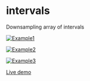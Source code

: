 # intervals
Downsampling array of intervals

<a href="https://https://i.stack.imgur.com/iOwSP.png" target="_blank">![Example1](https://i.stack.imgur.com/iOwSP.png)</a>

<a href="https://i.stack.imgur.com/NZhZV.png" target="_blank">![Example2](https://i.stack.imgur.com/NZhZV.png)</a>

<a href="https://i.imgur.com/GYtDnrS.gif" target="_blank">![Example3](https://i.imgur.com/GYtDnrS.gif)</a>

[Live demo](https://ggerganov.github.io/intervals/)
